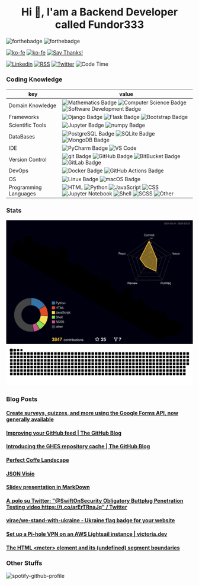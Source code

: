 <h1 align="center">Hi 👋, I'am a Backend Developer called Fundor333</h1>

![forthebadge](https://forthebadge.com/images/badges/you-didnt-ask-for-this.svg)
![forthebadge](https://forthebadge.com/images/badges/powered-by-electricity.svg)

[![ko-fe](https://img.shields.io/badge/Ko--fi-donate-F16061?logo=Ko-fi&style=for-the-badge)](https://ko-fi.com/fundor333)
[![ko-fe](https://img.shields.io/badge/Buy%20me%20a%20coffe-donate-FFDD00?logo=Buy-me-a-Coffee&style=for-the-badge)](https://www.buymeacoffee.com/fundor333)
[![Say Thanks!](https://img.shields.io/badge/Say%20Thanks-thank-1EAEDB.svg?style=for-the-badge)](https://saythanks.io/to/github@fundor333.com)

[![Linkedin](https://img.shields.io/badge/LinkedIn-connect-0077B5?style=for-the-badge&logo=linkedin)](https://www.linkedin.com/in/%F0%9F%90%8D-matteo-scarpa-78969263/
)
[![RSS](https://img.shields.io/badge/RSS-read-FFA500?logo=rss&style=for-the-badge)](https:fundor333.com/index.xml)
[![Twitter](https://img.shields.io/badge/Twitter-follow-1DA1F2?logo=twitter&style=for-the-badge)](https://twitter.com/fundor333)
![Code Time](https://img.shields.io/endpoint?url=https://codetime-api.datreks.com/badge/1371?logoColor=white%26project=%26recentMS=0%26showProject=false&style=for-the-badge)

### Coding Knowledge

key                      |value
-------------------------|-------------------------------------------------------------------
Domain Knowledge         | ![Mathematics Badge](https://img.shields.io/badge/-Mathematics-f73e3e?style=for-the-badge&logo=mathworks&logoColor=white&color=f73e3e) ![Computer Science Badge](https://img.shields.io/badge/-Computer%20Science-7b18a2?style=for-the-badge&logo=smartthings&logoColor=white&color=7b18a2) ![Software Development Badge](https://img.shields.io/badge/-Software%20Development-fbc157?style=for-the-badge&logo=webpack&logoColor=000&color=fbc157)
Frameworks               | ![Django Badge](https://img.shields.io/badge/-Django-092E20?style=for-the-badge&logo=Django&logoColor=white&color=092E20) ![Flask Badge](https://img.shields.io/badge/-Flask-000000?style=for-the-badge&logo=Flask&logoColor=white&color=000000)  ![Bootstrap Badge](https://img.shields.io/badge/-Bootstrap-7952B3?style=for-the-badge&logo=Bootstrap&logoColor=white&color=7952B3)
Scientific Tools         | ![Jupyter Badge](https://img.shields.io/badge/-Jupyter-F37626?style=for-the-badge&logo=Jupyter&logoColor=white&color=F37626) ![numpy Badge](https://img.shields.io/badge/-numpy-013243?style=for-the-badge&logo=numpy&logoColor=white&color=013243)
DataBases                | ![PostgreSQL Badge](https://img.shields.io/badge/-PostgreSQL-336791?style=for-the-badge&logo=PostgreSQL&logoColor=white&color=336791) ![SQLite Badge](https://img.shields.io/badge/-SQLite-003B57?style=for-the-badge&logo=SQLite&logoColor=white&color=003B57) ![MongoDB Badge](https://img.shields.io/badge/-MongoDB-47A248?style=for-the-badge&logo=MongoDB&logoColor=white&color=47A248)
IDE               | ![PyCharm Badge](https://img.shields.io/badge/-PyCharm-000?style=for-the-badge&logo=PyCharm&logoColor=white&color=000)  ![VS Code](https://img.shields.io/badge/visualstudiocode-blue.svg?logo=visual-studio-code&style=for-the-badge)
Version Control          | ![git Badge](https://img.shields.io/badge/-git-F05032?style=for-the-badge&logo=git&logoColor=white&color=F05032) ![GitHub Badge](https://img.shields.io/badge/-GitHub-181717?style=for-the-badge&logo=GitHub&logoColor=white&color=181717) ![BitBucket Badge](https://img.shields.io/badge/-BitBucket-0052CC?style=for-the-badge&logo=BitBucket&logoColor=white&color=0052CC) ![GitLab Badge](https://img.shields.io/badge/-GitLab-F05032?style=for-the-badge&logo=GitLab&logoColor=white&color=FCA121)
DevOps                   | ![Docker Badge](https://img.shields.io/badge/-Docker-2496ED?style=for-the-badge&logo=Docker&logoColor=white&color=2496ED) ![GitHub Actions Badge](https://img.shields.io/badge/-GitHub%20Actions-2088FF?style=for-the-badge&logo=GitHub%20Actions&logoColor=white&color=2088FF)
OS                       | ![Linux Badge](https://img.shields.io/badge/-Linux-FCC624?style=for-the-badge&logo=Linux&logoColor=000&color=FCC624) ![macOS Badge](https://img.shields.io/badge/-macOS-000?style=for-the-badge&logo=Apple&logoColor=white&color=000)
Programming Languages    |  ![HTML](https://img.shields.io/badge/HTML-44.7%25-%23e34c26?style=for-the-badge&logo=HTML&logoColor=%23e34c26&color=%23e34c26)  ![Python](https://img.shields.io/badge/Python-22.1%25-%233572A5?style=for-the-badge&logo=Python&logoColor=%233572A5&color=%233572A5)  ![JavaScript](https://img.shields.io/badge/JavaScript-12.9%25-%23f1e05a?style=for-the-badge&logo=JavaScript&logoColor=%23f1e05a&color=%23f1e05a)  ![CSS](https://img.shields.io/badge/CSS-6.6%25-%23563d7c?style=for-the-badge&logo=CSS&logoColor=%23563d7c&color=%23563d7c)  ![Jupyter Notebook](https://img.shields.io/badge/Jupyter%20Notebook-4.7%25-%23DA5B0B?style=for-the-badge&logo=Jupyter%20Notebook&logoColor=%23DA5B0B&color=%23DA5B0B)  ![Shell](https://img.shields.io/badge/Shell-2.9%25-%2389e051?style=for-the-badge&logo=Shell&logoColor=%2389e051&color=%2389e051)  ![SCSS](https://img.shields.io/badge/SCSS-2.4%25-%23c6538c?style=for-the-badge&logo=SCSS&logoColor=%23c6538c&color=%23c6538c)  ![Other](https://img.shields.io/badge/Other-3.4%25-%23ededed?style=for-the-badge&logo=Other&logoColor=%23ededed&color=%23ededed) 
### Stats

![](./profile-3d-contrib/profile-customize.svg)
![](./dist/github-snake.svg)

<!--START_SECTION:waka-->
<!--END_SECTION:waka-->

### Blog Posts
<!--START_SECTION:feed-->
#### [Create surveys, quizzes, and more using the Google Forms API, now generally available](https:&#x2F;&#x2F;fundor333.com&#x2F;social&#x2F;2022&#x2F;03&#x2F;23&#x2F;google-forms-api-generally-available&#x2F;)
#### [Improving your GitHub feed | The GitHub Blog](https:&#x2F;&#x2F;fundor333.com&#x2F;social&#x2F;2022&#x2F;03&#x2F;23&#x2F;improving-your-git-hub-feed&#x2F;)
#### [Introducing the GHES repository cache | The GitHub Blog](https:&#x2F;&#x2F;fundor333.com&#x2F;social&#x2F;2022&#x2F;03&#x2F;22&#x2F;introducing_the_ghes_repository_cache__the_github_blog&#x2F;)
#### [Perfect Coffe Landscape](https:&#x2F;&#x2F;fundor333.com&#x2F;social&#x2F;2022&#x2F;03&#x2F;21&#x2F;perfect-coffe-landscape&#x2F;)
#### [JSON Visio](https:&#x2F;&#x2F;fundor333.com&#x2F;social&#x2F;2022&#x2F;03&#x2F;20&#x2F;jsonvisio&#x2F;)
#### [Slidev presentation in MarkDown](https:&#x2F;&#x2F;fundor333.com&#x2F;social&#x2F;2022&#x2F;03&#x2F;20&#x2F;slidev-presentation-in-mark-down&#x2F;)
#### [A.polo su Twitter: &quot;@SwiftOnSecurity Obligatory Buttplug Penetration Testing video https:&#x2F;&#x2F;t.co&#x2F;arErTRnaJq&quot; &#x2F; Twitter](https:&#x2F;&#x2F;fundor333.com&#x2F;social&#x2F;2022&#x2F;03&#x2F;19&#x2F;a-polo-su-twitter-swift-on-security-obligatory&#x2F;)
#### [virae&#x2F;we-stand-with-ukraine - Ukraine flag badge for your website](https:&#x2F;&#x2F;fundor333.com&#x2F;social&#x2F;2022&#x2F;03&#x2F;18&#x2F;we-stand-with-ukraine&#x2F;)
#### [Set up a Pi-hole VPN on an AWS Lightsail instance | victoria.dev](https:&#x2F;&#x2F;fundor333.com&#x2F;social&#x2F;2022&#x2F;03&#x2F;16&#x2F;set-up-a-pi-hole-vpn&#x2F;)
#### [The HTML &lt;meter&gt; element and its (undefined) segment boundaries](https:&#x2F;&#x2F;fundor333.com&#x2F;social&#x2F;2022&#x2F;03&#x2F;11&#x2F;the-html-meter-element-and&#x2F;)
<!--END_SECTION:feed-->

### Other Stuffs

![spotify-github-profile](<https://spotify-github-profile.vercel.app/api/view.svg?uid=21npwp4etyuyc4k76srrop6fy&cover_image=true&theme=default&bar_color=53b14f&bar_color_cover=false>)
